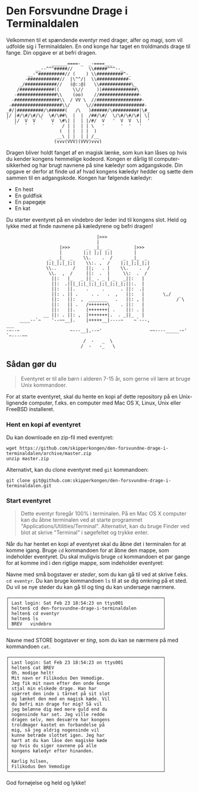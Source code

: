 # Den Forsvundne Drage i Terminaldalen

Velkommen til et spændende eventyr med drager, alfer og magi,
som vil udfolde sig i Terminaldalen. En ond konge har taget
en troldmands drage til fange. Din opgave er at befri dragen.

```
                 ______====-_  _-====___
           __--^^^#####//      \\#####^^^--_
        __-^##########// (    ) \\##########^-_
       -############//  |\^^/|  \\############-
     _/############//   (@::@)   \\############\_
    /#############((     \\//     ))#############\
   -###############\\    (oo)    //###############-
  -#################\\  / VV \  //#################-
 -###################\\/      \//###################-
_#/|##########/\######(   /\   )######/\##########|\#_
|/ |#/\#/\#/\/  \#/\##\  |  |  /##/\#/  \/\#/\#/\#| \|
`  |/  V  V  `   V  \#\| |  | |/#/  V   '  V  V  \|  '
   `   `  `      `   / | |  | | \   '      '  '   '
                    (  | |  | |  )
                   __\ | |  | | /__
                  (vvv(VVV)(VVV)vvv)
```

Dragen bliver holdt fanget af en magisk lænke, som kun kan låses op hvis du kender kongens hemmelige kodeord.
Kongen er dårlig til computer-sikkerhed og har brugt navnene på sine kæledyr som adgangskode. Din opgave er derfor at finde ud af hvad kongens kæledyr hedder og sætte dem sammen til en adgangskode. Kongen har følgende kæledyr:

- En hest
- En guldfisk
- En papegøje
- En kat

Du starter eventyret på en vindebro der leder ind til kongens slot. Held og lykke med at finde navnene på kæledyrene og befri dragen!

```
                                  |>>>
                                  |
                    |>>>      _  _|_  _         |>>>
                    |        |;| |;| |;|        |
                _  _|_  _    \\.    .  /    _  _|_  _
               |;|_|;|_|;|    \\:. ,  /    |;|_|;|_|;|
               \\..      /    ||;   . |    \\.    .  /
                \\.  ,  /     ||:  .  |     \\:  .  /
                 ||:   |_   _ ||_ . _ | _   _||:   |
                 ||:  .|||_|;|_|;|_|;|_|;|_|;||:.  |
                 ||:   ||.    .     .      . ||:  .|
                 ||: . || .     . .   .  ,   ||:   |       \,/
                 ||:   ||:  ,  _______   .   ||: , |            /`\
                 ||:   || .   /+++++++\    . ||:   |
                 ||:   ||.    |+++++++| .    ||: . |
              __ ||: . ||: ,  |+++++++|.  . _||_   |
     ____--`~    '--~~__|.    |+++++__|----~    ~`---,              ___
-~--~                   ~---__|,--~'                  ~~----_____-~'   `~----~~
                             /  -   _  \
                            /  -   -_   \
```


## Sådan gør du

> Eventyret er til alle børn i alderen 7-15 år, som gerne vil lære at bruge Unix kommandoer.

For at starte eventyret, skal du hente en kopi af dette repository på en
Unix-lignende computer, f.eks. en computer med Mac OS X, Linux, Unix eller FreeBSD
installeret.

### Hent en kopi af eventyret

Du kan downloade en zip-fil med eventyret:

```
wget https://github.com/skipperkongen/den-forsvundne-drage-i-terminaldalen/archive/master.zip
unzip master.zip
```

Alternativt, kan du clone eventyret med `git` kommandoen:

```
git clone git@github.com:skipperkongen/den-forsvundne-drage-i-terminaldalen.git
```


### Start eventyret

> Dette eventyr foregår 100% i terminalen. På en Mac OS X computer kan du åbne terminalen ved at starte programmet "Applications/Utilities/Terminal". Alternativt, kan du bruge Finder ved blot at skrive "Terminal" i søgefeltet og trykke enter.

Når du har hentet en kopi af eventyret skal du åbne  det i terminalen for at komme igang. Bruge `cd` kommandoen for at åbne
den mappe, som indeholder eventyret. Du skal muligvis bruge `cd` kommandoen et par gange for at komme ind i den rigtige mappe, som indeholder eventyret:

Navne med små bogstaver er *steder*, som du kan gå til ved at skrive f.eks. `cd eventyr`. Du kan bruge kommandoen `ls` til at se dig omkring på et sted. Du vil se nye steder du kan gå til og ting du kan undersøge nærmere.

```
┌──────────────────────────────────────────────────────────┐
│ Last login: Sat Feb 23 18:54:23 on ttys001               │
│ helten$ cd den-forsvundne-drage-i-terminaldalen          │
│ helten$ cd eventyr                                       │
│ helten$ ls                                               │
│ BREV   vindebro                                          │
└──────────────────────────────────────────────────────────┘
```

Navne med STORE bogstaver er *ting*, som du kan se nærmere på med kommandoen `cat`.

```
┌──────────────────────────────────────────────────────────┐
│ Last login: Sat Feb 23 18:54:23 on ttys001               │
│ helten$ cat BREV                                         │
│ Oh, modige helt!                                         │
│ Mit navn er Filikodus Den Vemodige.                      │                  
│ Jeg fik mit navn efter den onde konge                    │                    
│ stjal min elskede drage. Han har                         │                                       
│ spærret den inde i tårnet på sit slot                    │                                      
│ og lænket den med en magisk kæde. Vil                    │                                         
│ du befri min drage for mig? Så vil                       │
│ jeg belønne dig med mere guld end du                     │
│ nogensinde har set. Jeg ville redde                      │
│ dragen selv, men desværre har kongens                    │
│ troldmager kastet en forbandelse på                      │
│ mig, så jeg aldrig nogensinde vil                        │
│ kunne betræde slottet igen. Jeg har                      │
│ hørt at du kan låse den magiske kæde                     │
│ op hvis du siger navnene på alle                         │
│ kongens kæledyr efter hinanden.                          │
│                                                          │
│ Kærlig hilsen,                                           │
│ Filikodus Den Vemodige                                   │
└──────────────────────────────────────────────────────────┘
```

God fornøjelse og held og lykke!
